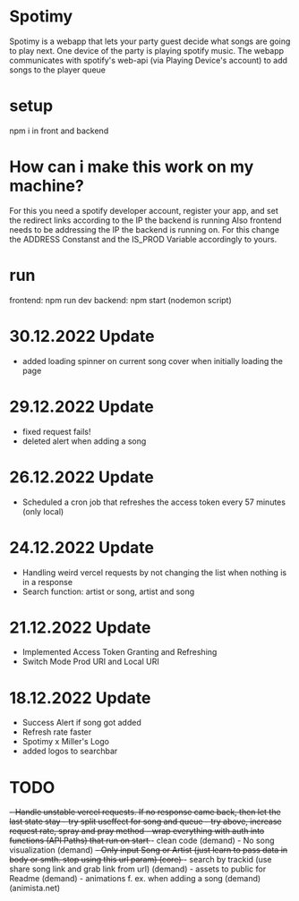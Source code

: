 # Spotimy
Spotimy is a webapp that lets your party guest decide what songs are going to play next.
One device of the party is playing spotify music. The webapp communicates with spotify's web-api (via Playing Device's account) to add songs to the player queue
# setup

npm i in front and backend

# How can i make this work on my machine?

 For this you need a spotify developer account, register your app, and set the redirect links according to the IP the backend is running
 Also frontend needs to be addressing the IP the backend is running on.
 For this change the ADDRESS Constanst and the IS_PROD Variable accordingly to yours.


# run 
frontend: npm run dev
backend: npm start (nodemon script)

# 30.12.2022 Update
- added loading spinner on current song cover when initially loading the page

# 29.12.2022 Update
- fixed request fails!
- deleted alert when adding a song

# 26.12.2022 Update
- Scheduled a cron job that refreshes the access token every 57 minutes (only local)

# 24.12.2022 Update
- Handling weird vercel requests by not changing the list when nothing is in a response
- Search function: artist or song, artist and song

# 21.12.2022 Update
- Implemented Access Token Granting and Refreshing
- Switch Mode Prod URI and Local URI

# 18.12.2022 Update
- Success Alert if song got added
- Refresh rate faster
- Spotimy x Miller's Logo
- added logos to searchbar


# TODO
<del>
- Handle unstable vercel requests. If no response came back, then let the last state stay
    - try split useffect for song and queue
    - try above, increase request rate, spray and pray method
    - wrap everything with auth into functions (API Paths) that run on start
</del>
- clean code (demand)
- No song visualization (demand)
<del>- Only input Song or Artist (just learn to pass data in body or smth. stop using this url param) (core) </del>
- search by trackid (use share song link and grab link from url) (demand)
- assets to public for Readme (demand)
- animations f. ex. when adding a song (demand) (animista.net)
